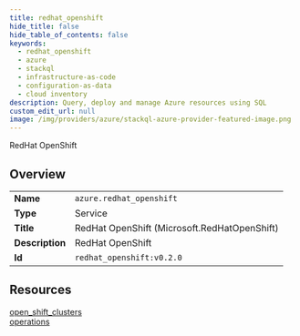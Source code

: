 ```yaml
---
title: redhat_openshift
hide_title: false
hide_table_of_contents: false
keywords:
  - redhat_openshift
  - azure
  - stackql
  - infrastructure-as-code
  - configuration-as-data
  - cloud inventory
description: Query, deploy and manage Azure resources using SQL
custom_edit_url: null
image: /img/providers/azure/stackql-azure-provider-featured-image.png
---
```

RedHat OpenShift  
    

## Overview
<table><tbody>
<tr><td><b>Name</b></td><td><code>azure.redhat_openshift</code></td></tr>
<tr><td><b>Type</b></td><td>Service</td></tr>
<tr><td><b>Title</b></td><td>RedHat OpenShift (Microsoft.RedHatOpenShift)</td></tr>
<tr><td><b>Description</b></td><td>RedHat OpenShift</td></tr>
<tr><td><b>Id</b></td><td><code>redhat_openshift:v0.2.0</code></td></tr>
</tbody></table>

## Resources
<div class="row">
<div class="providerDocColumn">
<a href="/providers/azure/redhat_openshift/open_shift_clusters/">open_shift_clusters</a><br />
</div>
<div class="providerDocColumn">
<a href="/providers/azure/redhat_openshift/operations/">operations</a><br />
</div>
</div>
